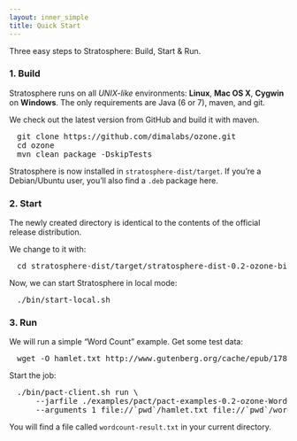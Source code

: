```yaml
--- 
layout: inner_simple
title: Quick Start
---
```


<p class="lead">Three easy steps to Stratosphere: Build, Start &amp; Run.</p>

<h3><a id="build"></a>1. Build</h3>

Stratosphere runs on all *UNIX-like* environments: **Linux**, **Mac OS X**, **Cygwin** on **Windows**. The only requirements are Java (6 or 7), maven, and git.

We check out the latest version from GitHub and build it with maven.

<pre class="prettyprint" style="padding-left:1em">
git clone https://github.com/dimalabs/ozone.git
cd ozone
mvn clean package -DskipTests
</pre>

Stratosphere is now installed in `stratosphere-dist/target`.
If you’re a Debian/Ubuntu user, you’ll also find a `.deb` package here.

<h3><a id="start"></a>2. Start</h3>

The newly created directory is identical to the contents of the official release distribution.

We change to it with:

<pre class="prettyprint" style="padding-left:1em">
cd stratosphere-dist/target/stratosphere-dist-0.2-ozone-bin/stratosphere-0.2-ozone/
</pre>

Now, we can start Stratosphere in local mode:

<pre class="prettyprint" style="padding-left:1em">
./bin/start-local.sh
</pre>

<h3><a id="run"></a>3. Run</h3>

We will run a simple “Word Count” example. Get some test data:

<pre class="prettyprint" style="padding-left:1em">
wget -O hamlet.txt http://www.gutenberg.org/cache/epub/1787/pg1787.txt
</pre>

Start the job:

<pre class="prettyprint" style="padding-left:1em">
./bin/pact-client.sh run \
    --jarfile ./examples/pact/pact-examples-0.2-ozone-WordCount.jar \
    --arguments 1 file://`pwd`/hamlet.txt file://`pwd`/wordcount-result.txt
</pre>

You will find a file called `wordcount-result.txt` in your current directory.
